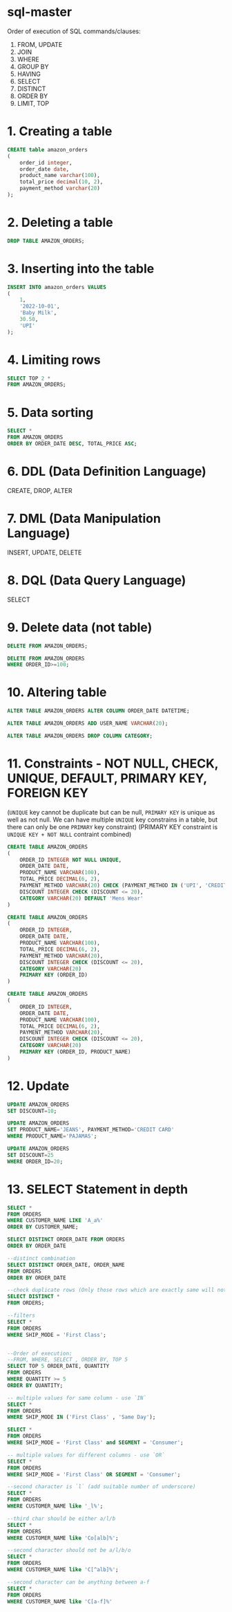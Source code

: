 # sql-master

Order of execution of SQL commands/clauses:

1. FROM, UPDATE
2. JOIN
3. WHERE
4. GROUP BY
5. HAVING
6. SELECT
7. DISTINCT
8. ORDER BY
9. LIMIT, TOP

# 1. Creating a table

```sql
CREATE table amazon_orders
(
    order_id integer,
    order_date date,
    product_name varchar(100),
    total_price decimal(10, 2),
    payment_method varchar(20)
);
```

# 2. Deleting a table

```sql
DROP TABLE AMAZON_ORDERS;
```

# 3. Inserting into the table

```sql
INSERT INTO amazon_orders VALUES
(
    1,
    '2022-10-01',
    'Baby Milk',
    30.50,
    'UPI'
);
```

# 4. Limiting rows

```sql
SELECT TOP 2 *
FROM AMAZON_ORDERS;
```

# 5. Data sorting

```sql
SELECT *
FROM AMAZON_ORDERS
ORDER BY ORDER_DATE DESC, TOTAL_PRICE ASC;
```

# 6. DDL (Data Definition Language)

CREATE, DROP, ALTER

# 7. DML (Data Manipulation Language)

INSERT, UPDATE, DELETE

# 8. DQL (Data Query Language)

SELECT

# 9. Delete data (not table)

```sql
DELETE FROM AMAZON_ORDERS;

DELETE FROM AMAZON_ORDERS
WHERE ORDER_ID>=100;
```

# 10. Altering table

```sql
ALTER TABLE AMAZON_ORDERS ALTER COLUMN ORDER_DATE DATETIME;

ALTER TABLE AMAZON_ORDERS ADD USER_NAME VARCHAR(20);

ALTER TABLE AMAZON_ORDERS DROP COLUMN CATEGORY;
```

# 11. Constraints - NOT NULL, CHECK, UNIQUE, DEFAULT, PRIMARY KEY, FOREIGN KEY

(`UNIQUE` key cannot be duplicate but can be null, `PRIMARY KEY` is unique as well as not null. We can have multiple `UNIQUE` key constrains in a table, but there can only be one `PRIMARY` key constraint)
(PRIMARY KEY constraint is `UNIQUE KEY + NOT NULL` contraint combined)

```sql
CREATE TABLE AMAZON_ORDERS
(
    ORDER_ID INTEGER NOT NULL UNIQUE,
    ORDER_DATE DATE,
    PRODUCT_NAME VARCHAR(100),
    TOTAL_PRICE DECIMAL(6, 2),
    PAYMENT_METHOD VARCHAR(20) CHECK (PAYMENT_METHOD IN ('UPI', 'CREDIT CARD')),
    DISCOUNT INTEGER CHECK (DISCOUNT <= 20),
    CATEGORY VARCHAR(20) DEFAULT 'Mens Wear'
)

CREATE TABLE AMAZON_ORDERS
(
    ORDER_ID INTEGER,
    ORDER_DATE DATE,
    PRODUCT_NAME VARCHAR(100),
    TOTAL_PRICE DECIMAL(6, 2),
    PAYMENT_METHOD VARCHAR(20),
    DISCOUNT INTEGER CHECK (DISCOUNT <= 20),
    CATEGORY VARCHAR(20)
    PRIMARY KEY (ORDER_ID)
)

CREATE TABLE AMAZON_ORDERS
(
    ORDER_ID INTEGER,
    ORDER_DATE DATE,
    PRODUCT_NAME VARCHAR(100),
    TOTAL_PRICE DECIMAL(6, 2),
    PAYMENT_METHOD VARCHAR(20),
    DISCOUNT INTEGER CHECK (DISCOUNT <= 20),
    CATEGORY VARCHAR(20)
    PRIMARY KEY (ORDER_ID, PRODUCT_NAME)
)
```

# 12. Update

```sql
UPDATE AMAZON_ORDERS
SET DISCOUNT=10;

UPDATE AMAZON_ORDERS
SET PRODUCT_NAME='JEANS', PAYMENT_METHOD='CREDIT CARD'
WHERE PRODUCT_NAME='PAJAMAS';

UPDATE AMAZON_ORDERS
SET DISCOUNT=25
WHERE ORDER_ID=20;
```

# 13. SELECT Statement in depth

```sql
SELECT *
FROM ORDERS
WHERE CUSTOMER_NAME LIKE 'A_a%'
ORDER BY CUSTOMER_NAME;
```

```sql
SELECT DISTINCT ORDER_DATE FROM ORDERS
ORDER BY ORDER_DATE

--distinct combination
SELECT DISTINCT ORDER_DATE, ORDER_NAME
FROM ORDERS
ORDER BY ORDER_DATE

--check duplicate rows (Only those rows which are exactly same will not be selected here)
SELECT DISTINCT *
FROM ORDERS;
```

```sql
--filters
SELECT *
FROM ORDERS
WHERE SHIP_MODE = 'First Class';


--Order of execution:
--FROM, WHERE, SELECT , ORDER BY, TOP 5
SELECT TOP 5 ORDER_DATE, QUANTITY
FROM ORDERS
WHERE QUANTITY >= 5
ORDER BY QUANTITY;

-- multiple values for same column - use `IN`
SELECT *
FROM ORDERS
WHERE SHIP_MODE IN ('First Class' , 'Same Day');

SELECT *
FROM ORDERS
WHERE SHIP_MODE = 'First Class' and SEGMENT = 'Consumer';

-- multiple values for different columns - use `OR`
SELECT *
FROM ORDERS
WHERE SHIP_MODE = 'First Class' OR SEGMENT = 'Consumer';

--second character is `l` (add suitable number of underscore)
SELECT *
FROM ORDERS
WHERE CUSTOMER_NAME like '_l%';

--third char should be either a/l/b
SELECT *
FROM ORDERS
WHERE CUSTOMER_NAME like 'Co[alb]%';

--second character should not be a/l/b/o
SELECT *
FROM ORDERS
WHERE CUSTOMER_NAME like 'C[^alb]%';

--second character can be anything between a-f
SELECT *
FROM ORDERS
WHERE CUSTOMER_NAME like 'C[a-f]%'

```
